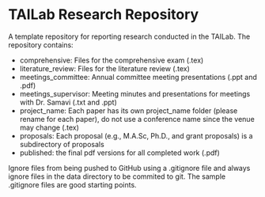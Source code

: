 # TAILab Research Repository

A template repository for reporting research conducted in the TAILab. The repository contains:

- comprehensive: Files for the comprehensive exam (.tex)
- literature_review: Files for the literature review (.tex)
- meetings_committee: Annual committee meeting presentations (.ppt and .pdf)
- meetings_supervisor: Meeting minutes and presentations for meetings with Dr. Samavi (.txt and .ppt)
- project_name: Each paper has its own project_name folder (please rename for each paper), do not use a conference name since the venue may change (.tex)
- proposals: Each proposal (e.g., M.A.Sc, Ph.D., and grant proposals) is a subdirectory of proposals
- published: the final pdf versions for all completed work (.pdf)

Ignore files from being pushed to GitHub using a .gitignore file and always ignore files in the data directory to be commited to git. The sample .gitignore files are good starting points.
